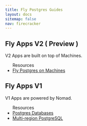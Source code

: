 ```yaml
---
title: Fly Postgres Guides
layout: docs
sitemap: false
nav: firecracker
---
```



## Fly Apps V2 ( Preview )
V2 Apps are built on top of Machines.

<ul>
<lh>Resources</th>
 <li>
  <a href="/docs/reference/postgres-machines">Fly Postgres on Machines</a>
 </li>
</ul>


## Fly Apps V1
V1 Apps are powered by Nomad. 

<ul>
  <lh>Resources</lh>
  <li>
    <a href="/docs/reference/postgres/">Postgres Databases</a>
  </li>
  <li>
    <a href="/docs/getting-started/multi-region-databases/">Multi-region PostgreSQL</a> 
  </li>
</ul>